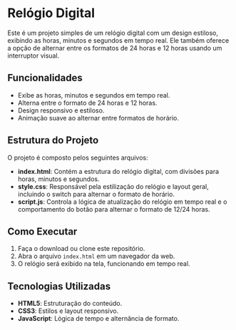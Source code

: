 # Relógio Digital

Este é um projeto simples de um relógio digital com um design estiloso, exibindo as horas, minutos e segundos em tempo real. Ele também oferece a opção de alternar entre os formatos de 24 horas e 12 horas usando um interruptor visual.

## Funcionalidades

- Exibe as horas, minutos e segundos em tempo real.
- Alterna entre o formato de 24 horas e 12 horas.
- Design responsivo e estiloso.
- Animação suave ao alternar entre formatos de horário.

## Estrutura do Projeto

O projeto é composto pelos seguintes arquivos:

- **index.html**: Contém a estrutura do relógio digital, com divisões para horas, minutos e segundos.
- **style.css**: Responsável pela estilização do relógio e layout geral, incluindo o switch para alternar o formato de horário.
- **script.js**: Controla a lógica de atualização do relógio em tempo real e o comportamento do botão para alternar o formato de 12/24 horas.

## Como Executar

1. Faça o download ou clone este repositório.
2. Abra o arquivo `index.html` em um navegador da web.
3. O relógio será exibido na tela, funcionando em tempo real.


## Tecnologias Utilizadas

- **HTML5**: Estruturação do conteúdo.
- **CSS3**: Estilos e layout responsivo.
- **JavaScript**: Lógica de tempo e alternância de formato.
